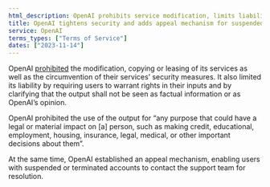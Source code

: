 ```yaml
---
html_description: OpenAI prohibits service modification, limits liability, bans impactful use of output, and introduces appeal process for account suspension.
title: OpenAI tightens security and adds appeal mechanism for suspended accounts
service: OpenAI
terms_types: ["Terms of Service"]
dates: ["2023-11-14"]
---
```


OpenAI [prohibited](https://github.com/OpenTermsArchive/GenAI-versions/commit/d9d49b2d5e5354590a50a181cb3034b888f7d03d) the modification, copying or leasing of its services as well as the circumvention of their services’ security measures. It also limited its liability by requiring users to warrant rights in their inputs and by clarifying that the output shall not be seen as factual information or as OpenAI’s opinion.

OpenAI prohibited the use of the output for “any purpose that could have a legal or material impact on [a] person, such as making credit, educational, employment, housing, insurance, legal, medical, or other important decisions about them”.

At the same time, OpenAI established an appeal mechanism, enabling users with suspended or terminated accounts to contact the support team for resolution.
